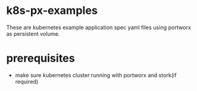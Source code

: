 # k8s-px-examples
These are kubernetes example application spec yaml files using portworx as persistent volume. 

# prerequisites
* make sure kubernetes cluster running with portworx and stork(if required)
